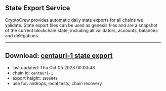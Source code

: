 ## State Export Service
CryptoCrew provides automatic daily state exports for all chains we validate. State export files can be used as genesis files and are a snapshot of the current blockchain state, including all validators, accounts, balances and delegations.

---
**Download: [centauri-1 state export](https://dl.ccvalidators.com/SERVICE/composable/centauri-1_export_1806048.json)**
---

- last updated: Thu Oct 05 2023 00:00:43
- chain id: `centauri-1`
- export height: `1806048`
- use for: airdrops, local tests, chain recovery
